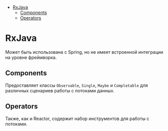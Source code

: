<!-- TOC -->
* [RxJava](#rxjava)
  * [Components](#components)
  * [Operators](#operators)
<!-- TOC -->

# RxJava

Может быть использована с Spring, но не имеет встроенной интеграции на уровне фреймворка.

## Components

Предоставляет классы `Observable`, `Single`, `Maybe` и `Completable` для различных сценариев работы с потоками данных.

## Operators

Также, как и Reactor, содержит набор инструментов для работы с потоками.